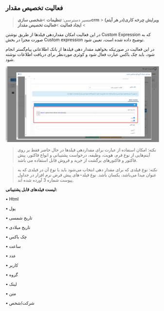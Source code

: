 ## فعالیت تخصیص مقدار 

> مسیر دسترسی:  **تنظیمات** >**شخصی سازیcrm** > **ویرایش چرخه کاری(در هر آیتم)** > **ایجاد فعالیت** >**فعالیت تخصیص مقدار**

در این فعالیت امکان مقداردهی فیلدها از طریق نوشتن  Custom Expression که به صورت مجزا در بخش Custom expression توضیح داده شده است، تعیین شود.

در این فعالیت در صورتیکه بخواهید مقدار دهی فیلدها از بانک اطلاعاتی پیام‌گستر انجام شود، باید چک باکس عبارت فعال شود و کوئری موردنظر برای دریافت اطلاعات نوشته شود.

![](allocate1.png)

> نکته: امکان استفاده از عبارت برای مقداردهی فیلدها در حال حاضر فقط بر روی آیتم‌هایی از نوع فرم، هویت، وظیفه، درخواست پشتیبانی و انواع فاکتور، پیش فاکتور و فاکتورهای برگشت از خرید و فروش قابل استفاده می باشد.

> نکته: نوع فیلدی که برای مقدار دهی انتخاب می‌شود باید با نوع آن در فیلدی که به عنوان مبدا می‌باشد، یکسان باشد. نوع فیلد¬های پیش فرض نرم افزار در جداول پیوست شماره 3 آورده شده اند.

**لیست فیلدهای قابل پشتیبانی:**

•	Html

•	پول

•	تاریخ شمسی

•	تاریخ میلادی

•	چک باکس

•	ساعت 

•	عدد

•	کاربر

•	گروه

•	لینک

•	متن 

•	شرکت/شخص
